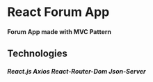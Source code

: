 # React Forum App

#### Forum App made with MVC Pattern

## Technologies

##### React.js   Axios   React-Router-Dom   Json-Server 